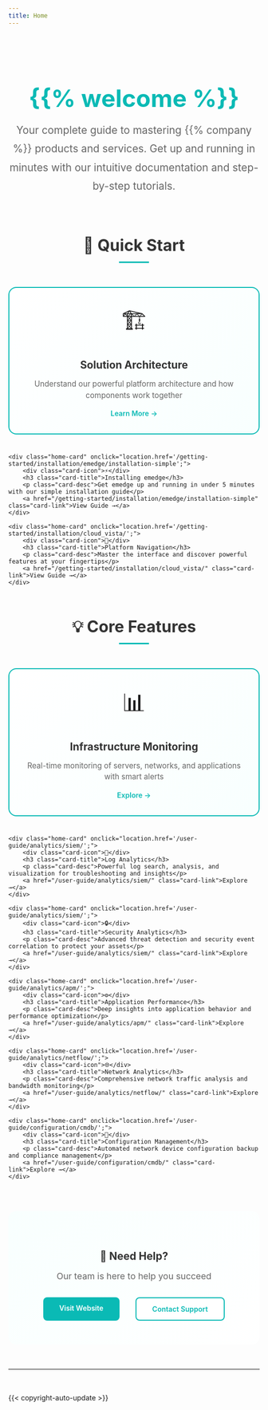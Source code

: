 ```yaml
---
title: Home
---
```


<div style="text-align: center; padding: 2rem 0;">
<h1 style="font-size: 3rem; color: #0ABAB5; margin-bottom: 1rem;">{{% welcome %}}</h1>
<p style="font-size: 1.3rem; color: #666; max-width: 800px; margin: 0 auto; line-height: 1.8;">
Your complete guide to mastering {{% company %}} products and services. Get up and running in minutes with our intuitive documentation and step-by-step tutorials.
</p>
</div>

<style>
.home-grid {
    display: grid;
    grid-template-columns: repeat(auto-fit, minmax(280px, 1fr));
    gap: 1.5rem;
    margin: 3rem 0;
}

.home-card {
    background: linear-gradient(135deg, #ffffff 0%, #f8fffe 100%);
    border: 2px solid #0ABAB5;
    border-radius: 16px;
    padding: 2rem;
    text-align: center;
    transition: all 0.3s ease;
    cursor: pointer;
    position: relative;
    overflow: hidden;
}

.home-card::before {
    content: '';
    position: absolute;
    top: -50%;
    left: -50%;
    width: 200%;
    height: 200%;
    background: radial-gradient(circle, rgba(10,186,181,0.1) 0%, transparent 70%);
    opacity: 0;
    transition: opacity 0.3s ease;
}

.home-card:hover::before {
    opacity: 1;
}

.home-card:hover {
    transform: translateY(-4px);
    box-shadow: 0 8px 24px rgba(10,186,181,0.15);
    border-color: #089b97;
}

.card-icon {
    font-size: 3rem;
    margin-bottom: 1rem;
}

.card-title {
    font-size: 1.3rem;
    font-weight: 700;
    color: #333;
    margin-bottom: 0.5rem;
}

.card-desc {
    font-size: 0.95rem;
    color: #666;
    margin-bottom: 1rem;
    line-height: 1.5;
}

.card-link {
    color: #0ABAB5;
    font-weight: 600;
    text-decoration: none;
}

.section-title {
    text-align: center;
    font-size: 2rem;
    color: #333;
    margin: 3rem 0 2rem;
    position: relative;
    padding-bottom: 1rem;
}

.section-title::after {
    content: '';
    position: absolute;
    bottom: 0;
    left: 50%;
    transform: translateX(-50%);
    width: 60px;
    height: 3px;
    background: #0ABAB5;
}
</style>

<h2 class="section-title">🚀 Quick Start</h2>
<div class="home-grid">
    <div class="home-card" onclick="location.href='/getting-started/overview/';">
        <div class="card-icon">🏗️</div>
        <h3 class="card-title">Solution Architecture</h3>
        <p class="card-desc">Understand our powerful platform architecture and how components work together</p>
        <a href="/getting-started/overview/" class="card-link">Learn More →</a>
    </div>
    
    <div class="home-card" onclick="location.href='/getting-started/installation/emedge/installation-simple';">
        <div class="card-icon">⚡</div>
        <h3 class="card-title">Installing emedge</h3>
        <p class="card-desc">Get emedge up and running in under 5 minutes with our simple installation guide</p>
        <a href="/getting-started/installation/emedge/installation-simple" class="card-link">View Guide →</a>
    </div>
    
    <div class="home-card" onclick="location.href='/getting-started/installation/cloud_vista/';">
        <div class="card-icon">🧭</div>
        <h3 class="card-title">Platform Navigation</h3>
        <p class="card-desc">Master the interface and discover powerful features at your fingertips</p>
        <a href="/getting-started/installation/cloud_vista/" class="card-link">View Guide →</a>
    </div>
</div>

<h2 class="section-title">💡 Core Features</h2>
<div class="home-grid">
    <div class="home-card" onclick="location.href='/user-guide/monitoring/metrics/';">
        <div class="card-icon">📊</div>
        <h3 class="card-title">Infrastructure Monitoring</h3>
        <p class="card-desc">Real-time monitoring of servers, networks, and applications with smart alerts</p>
        <a href="/user-guide/monitoring/metrics/" class="card-link">Explore →</a>
    </div>
    
    <div class="home-card" onclick="location.href='/user-guide/analytics/siem/';">
        <div class="card-icon">📝</div>
        <h3 class="card-title">Log Analytics</h3>
        <p class="card-desc">Powerful log search, analysis, and visualization for troubleshooting and insights</p>
        <a href="/user-guide/analytics/siem/" class="card-link">Explore →</a>
    </div>
    
    <div class="home-card" onclick="location.href='/user-guide/analytics/siem/';">
        <div class="card-icon">🔒</div>
        <h3 class="card-title">Security Analytics</h3>
        <p class="card-desc">Advanced threat detection and security event correlation to protect your assets</p>
        <a href="/user-guide/analytics/siem/" class="card-link">Explore →</a>
    </div>
    
    <div class="home-card" onclick="location.href='/user-guide/analytics/apm/';">
        <div class="card-icon">⚙️</div>
        <h3 class="card-title">Application Performance</h3>
        <p class="card-desc">Deep insights into application behavior and performance optimization</p>
        <a href="/user-guide/analytics/apm/" class="card-link">Explore →</a>
    </div>
    
    <div class="home-card" onclick="location.href='/user-guide/analytics/netflow/';">
        <div class="card-icon">🌐</div>
        <h3 class="card-title">Network Analytics</h3>
        <p class="card-desc">Comprehensive network traffic analysis and bandwidth monitoring</p>
        <a href="/user-guide/analytics/netflow/" class="card-link">Explore →</a>
    </div>
    
    <div class="home-card" onclick="location.href='/user-guide/configuration/cmdb/';">
        <div class="card-icon">🔧</div>
        <h3 class="card-title">Configuration Management</h3>
        <p class="card-desc">Automated network device configuration backup and compliance management</p>
        <a href="/user-guide/configuration/cmdb/" class="card-link">Explore →</a>
    </div>
</div>

<div style="background: linear-gradient(135deg, #f8fffe 0%, #ffffff 100%); border-radius: 16px; padding: 3rem; margin: 3rem 0; text-align: center;">
    <h2 style="color: #333; margin-bottom: 1rem;">🎯 Need Help?</h2>
    <p style="color: #666; font-size: 1.1rem; margin-bottom: 2rem;">Our team is here to help you succeed</p>
    <div style="display: flex; justify-content: center; gap: 2rem; flex-wrap: wrap;">
        <a href="https://www.{{% domain %}}" target="_blank" style="background: #0ABAB5; color: white; padding: 0.8rem 2rem; border-radius: 8px; text-decoration: none; font-weight: 600; transition: all 0.3s ease;">Visit Website</a>
        <a href="mailto:support@{{% domain %}}" style="background: white; color: #0ABAB5; padding: 0.8rem 2rem; border-radius: 8px; text-decoration: none; font-weight: 600; border: 2px solid #0ABAB5; transition: all 0.3s ease;">Contact Support</a>
    </div>
</div>

<hr style="margin: 3rem 0; border: none; border-top: 1px solid #eee;">
{{< copyright-auto-update >}}
